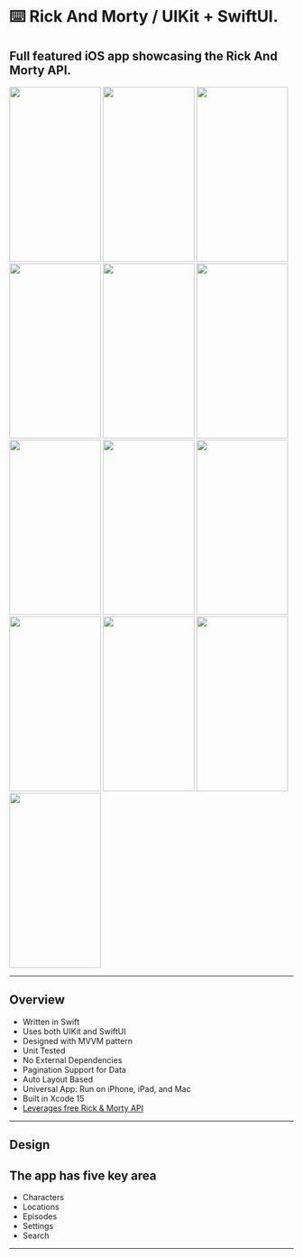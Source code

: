 ⌨️ Rick And Morty / UIKit + SwiftUI.
=====

Full featured iOS app showcasing the Rick And Morty API.
-----

<img src="https://github.com/user-attachments/assets/4f709f43-0f1f-49e3-8abd-1ed725ff1c38" width="162" height="310">
<img src="https://github.com/user-attachments/assets/55ea36d6-f3af-4756-9c6a-e931a549fb15" width="162" height="310">
<img src="https://github.com/user-attachments/assets/9e0e389a-b360-4251-9ae9-a7654a1a61d4" width="162" height="310">
<img src="https://github.com/user-attachments/assets/c54bba8d-c5bd-44a7-b698-d5cf53a7ad80" width="162" height="310">
<img src="https://github.com/user-attachments/assets/90c04825-b56b-48bd-a94e-55cbca024aa4" width="162" height="310">
<img src="https://github.com/user-attachments/assets/9e15a1d7-9258-4c7c-8cda-c19eff1191c9" width="162" height="310">
<img src="https://github.com/user-attachments/assets/ad0caa6d-9f6b-4996-9330-61556e0d3ef8" width="162" height="310">
<img src="https://github.com/user-attachments/assets/8fdb2bf0-5e91-4d0b-928c-2c282d26960a" width="162" height="310">
<img src="https://github.com/user-attachments/assets/3db1ba9e-40a0-4bb9-a8ef-6aece5927f96" width="162" height="310">
<img src="https://github.com/user-attachments/assets/b038458d-f895-4fd6-9a55-adb8d330b51a" width="162" height="310">
<img src="https://github.com/user-attachments/assets/807a596c-cadd-4f09-93c4-e1759c6d3784" width="162" height="310">
<img src="https://github.com/user-attachments/assets/ff713e36-e5e9-47c0-a8b9-fcc060fc091f" width="162" height="310">
<img src="https://github.com/user-attachments/assets/607fc7e3-c435-49e6-bc95-e3a9f1a1445d" width="162" height="310">

-----

Overview
-----
- Written in Swift
- Uses both UIKit and SwiftUI
- Designed with MVVM pattern
- Unit Tested
- No External Dependencies
- Pagination Support for Data
- Auto Layout Based
- Universal App: Run on iPhone, iPad, and Mac
- Built in Xcode 15
- [Leverages free Rick & Morty API](https://rickandmortyapi.com/)
-----

Design
------
The app has five key area
------
- Characters
- Locations
- Episodes
- Settings
- Search

-----

